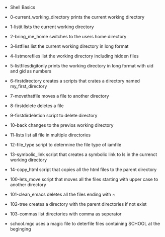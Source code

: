 * Shell Basics

* 0-current_working_directory
 prints the current working directory

* 1-listit
 lists the current working directory

* 2-bring_me_home
 switches to the users home directory

* 3-listfiles
 list the current working directory in long format

* 4-listmorefiles
 list the working directory including hidden files

* 5-listfilesdigitonly
 prints the working directory in long format with uid and gid as numbers

* 6-firstdirectory
 creates a scripts that crates a directory named my_first_directory

* 7-movethatfile
 moves a file to another directory

* 8-firstdelete
 deletes a file

* 9-firstdirdeletion
 script to delete directory

* 10-back
 changes to the previos working directory

* 11-lists
 list all file in multiple directories

* 12-file_type
 script to determine the file type of iamfile

* 13-symbolic_link
 script that creates a symbolic link to ls in the currenct working directory

* 14-copy_html
 script that copies all the html files to the parent directory

* 100-lets_move
 script that moves all the files starting with upper case to another directory

* 101-clean_emacs
 deletes all the files ending with ~

* 102-tree
 creates a directory with the parent directories if not exist

* 103-commas
 list directories with comma as seperator

* school.mgc
 uses a magic file to deterfile files containing SCHOOL at the beginging
